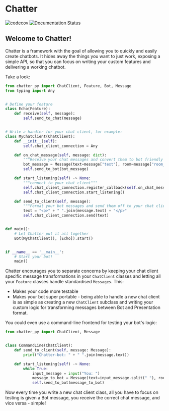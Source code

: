 # Chatter

[![codecov](https://codecov.io/gh/nickjfenton/chatter/branch/develop/graph/badge.svg?token=4HYFV573S8)](https://codecov.io/gh/nickjfenton/chatter)
[![Documentation Status](https://readthedocs.org/projects/chatter-py/badge/?version=latest)](https://chatter-py.readthedocs.io/en/latest/?badge=latest)

## Welcome to Chatter!

Chatter is a framework with the goal of allowing you to quickly and easily create chatbots. It hides
away the things you want to just work, exposing a simple API, so that you can focus on writing your
custom features and delivering a working chatbot.

Take a look:

```python
from chatter_py import ChatClient, Feature, Bot, Message
from typing import Any


# Define your feature
class Echo(Feature):
    def receive(self, message):
        self.send_to_chat(message)


# Write a handler for your chat client, for example:
class MyChatClient(ChatClient):
    def __init__(self):
        self.chat_client_connection = Any

    def on_chat_message(self, message: dict):
        """Receive your chat messages and convert them to bot friendly messages"""
        bot_message = Message(text=message["text"], room=message["room_id"])
        self.send_to_bot(bot_message)

    def start_listening(self) -> None:
        """connect to your chat client"""
        self.chat_client_connection.register_callback(self.on_chat_message)
        self.chat_client_connection.start_listening()

    def send_to_client(self, message):
        """Format your bot messages and send them off to your chat client"""
        text = "<p>" + " ".join(message.text) + "</p>"
        self.chat_client_connection.send(text)


def main():
    # Let Chatter put it all together
    Bot(MyChatClient(), [Echo]).start()


if __name__ == '__main__':
    # Start your bot!
    main()
```

Chatter encourages you to separate concerns by keeping your chat client specific message
transformations in your `ChatClient` classes and letting all your `Feature` classes handle
standardised
`Messages`. This:

* Makes your code more testable
* Makes your bot super portable - being able to handle a new chat client is as simple as creating a
  new `ChatClient` subclass and writing your custom logic for transforming messages between Bot and
  Presentation format.

You could even use a command-line frontend for testing your bot's logic:

```python
from chatter_py import ChatClient, Message


class CommandLine(ChatClient):
    def send_to_client(self, message: Message):
        print("Chatter-bot: " + " ".join(message.text))

    def start_listening(self) -> None:
        while True:
            input_message = input("You: ")
            message_to_bot = Message(text=input_message.split(" "), room="")
            self.send_to_bot(message_to_bot)
```

Now every time you write a new chat client class, all you have to focus on testing is given a Bot
message, you receive the correct chat message, and vice versa - simple!
